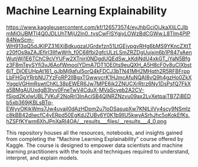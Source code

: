 # Machine Learning Explainability
https://www.kaggleusercontent.com/kf/126573574/eyJhbGciOiJkaXIiLCJlbmMiOiJBMTI4Q0JDLUhTMjU2In0..tysCwFISYgjyLOWzBdCGWw.L8TIm4PIP84NwScm-WH913qQ5dJKIPZ316XiBdkugzaUGrdxfzn51LtGEjvpgvRHg6bMS9YKncZXtTz20fOs9aZAJEfirl3lIfwWrh_f0C68fbi2gfcULzLSmZRZDgUujxjn6b1P847vAenWutjWj1E6TChC9cVYUFw2XTniri0NDgdUQEdSw_kKdjNdU4xkGT_iYaN5Bfgz3F8mTeySYfi3vJ6AofWmoolYDmA7DT1OE0ts9euQXH_A5H8cF0v8uCIXbst6jT_DjOEUHpAt161_gJbMj9aful5orQ4kFDCJ3bTN41MH2MHqth2R5RFBFrppLbFHGgYRrbNU7YzFoRP2llBgxTGwwvcrK1HJmcAfuNQAI8vQ9h4gzHo0ZkXYqgpVGHmRswtChKL38pEWER6Jw7MPE6ik2ZNUCXrRtrz6Ny1DsPsfQ7FkXa5BMgAUUxdgB3tvv0FneTwV4CduX-MVaScyeb2A2CV-fSjgd2KxIwUBL7VKuF2NoRrl3InAciSB4QlNRZNzvu09ax2LvXetpaiTB7ZjBEDb5xb369jKBLsBTq-EWyyOKjkWms7Jw4uyajl0dAzHDpm2u7IoDSasupXw7KNlLilVy4scy9NSmIzc8kBB42dIwcfC4yERpd50EgKdJZUBv6Y0K1b9llU5kwyASrhJhc5oKokEfKs.hZSFfKYwm6XhJPnXaRI4OA/__results___files/__results___4_0.png


This repository houses all the resources, notebooks, and insights gained from completing the "Machine Learning Explainability" course offered by Kaggle. The course is designed to empower data scientists and machine learning practitioners with the tools and techniques required to understand, interpret, and explain models.
